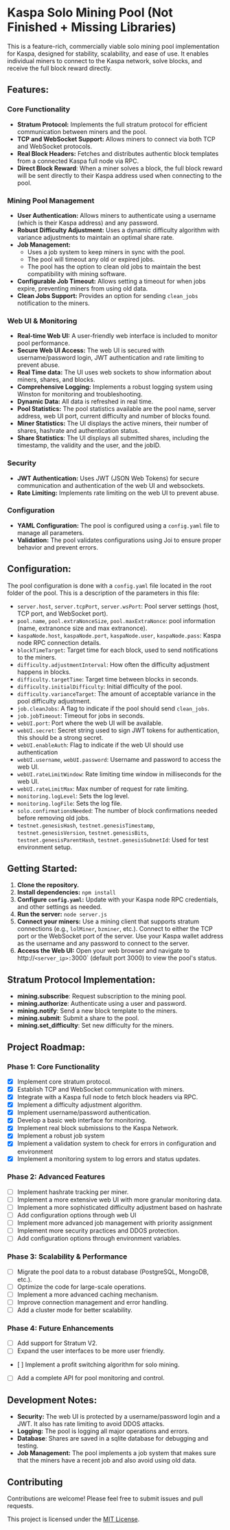 
# Kaspa Solo Mining Pool (Not Finished + Missing Libraries)

This is a feature-rich, commercially viable solo mining pool implementation for Kaspa, designed for stability, scalability, and ease of use. It enables individual miners to connect to the Kaspa network, solve blocks, and receive the full block reward directly.

## Features:

### Core Functionality
*   **Stratum Protocol:** Implements the full stratum protocol for efficient communication between miners and the pool.
*   **TCP and WebSocket Support:** Allows miners to connect via both TCP and WebSocket protocols.
*   **Real Block Headers:** Fetches and distributes authentic block templates from a connected Kaspa full node via RPC.
*  **Direct Block Reward**: When a miner solves a block, the full block reward will be sent directly to their Kaspa address used when connecting to the pool.

### Mining Pool Management
*   **User Authentication:** Allows miners to authenticate using a username (which is their Kaspa address) and any password.
*   **Robust Difficulty Adjustment:** Uses a dynamic difficulty algorithm with variance adjustments to maintain an optimal share rate.
*   **Job Management:**
    *  Uses a job system to keep miners in sync with the pool.
    *  The pool will timeout any old or expired jobs.
    *  The pool has the option to clean old jobs to maintain the best compatibility with mining software.
*   **Configurable Job Timeout:**  Allows setting a timeout for when jobs expire, preventing miners from using old data.
*   **Clean Jobs Support:** Provides an option for sending `clean_jobs` notification to the miners.

### Web UI & Monitoring
*   **Real-time Web UI:** A user-friendly web interface is included to monitor pool performance.
*   **Secure Web UI Access:** The web UI is secured with username/password login, JWT authentication and rate limiting to prevent abuse.
*   **Real Time data:** The UI uses web sockets to show information about miners, shares, and blocks.
*   **Comprehensive Logging:** Implements a robust logging system using Winston for monitoring and troubleshooting.
*   **Dynamic Data:** All data is refreshed in real time.
*  **Pool Statistics:** The pool statistics available are the pool name, server address, web UI port, current difficulty and number of blocks found.
*   **Miner Statistics:** The UI displays the active miners, their number of shares, hashrate and authentication status.
*   **Share Statistics**: The UI displays all submitted shares, including the timestamp, the validity and the user, and the jobID.

### Security
*   **JWT Authentication:** Uses JWT (JSON Web Tokens) for secure communication and authentication of the web UI and websockets.
*   **Rate Limiting:** Implements rate limiting on the web UI to prevent abuse.

### Configuration
*   **YAML Configuration:** The pool is configured using a `config.yaml` file to manage all parameters.
*   **Validation:** The pool validates configurations using Joi to ensure proper behavior and prevent errors.

## Configuration:

The pool configuration is done with a `config.yaml` file located in the root folder of the pool. This is a description of the parameters in this file:

*   `server.host`, `server.tcpPort`, `server.wsPort`: Pool server settings (host, TCP port, and WebSocket port).
*   `pool.name`, `pool.extraNonceSize`, `pool.maxExtraNonce`: pool information (name, extranonce size and max extranonce).
*   `kaspaNode.host`, `kaspaNode.port`, `kaspaNode.user`, `kaspaNode.pass`: Kaspa node RPC connection details.
*   `blockTimeTarget`: Target time for each block, used to send notifications to the miners.
*    `difficulty.adjustmentInterval`: How often the difficulty adjustment happens in blocks.
*   `difficulty.targetTime`: Target time between blocks in seconds.
*   `difficulty.initialDifficulty`: Initial difficulty of the pool.
*   `difficulty.varianceTarget`: The amount of acceptable variance in the pool difficulty adjustment.
*    `job.cleanJobs`: A flag to indicate if the pool should send `clean_jobs`.
*   `job.jobTimeout`: Timeout for jobs in seconds.
*   `webUI.port`: Port where the web UI will be available.
*    `webUI.secret`: Secret string used to sign JWT tokens for authentication, this should be a strong secret.
*   `webUI.enableAuth`: Flag to indicate if the web UI should use authentication
*   `webUI.username`, `webUI.password`: Username and password to access the web UI.
*   `webUI.rateLimitWindow`:  Rate limiting time window in milliseconds for the web UI.
*   `webUI.rateLimitMax`: Max number of request for rate limiting.
 *   `monitoring.logLevel`: Sets the log level.
*   `monitoring.logFile`: Sets the log file.
*  `solo.confirmationsNeeded`: The number of block confirmations needed before removing old jobs.
*   `testnet.genesisHash`, `testnet.genesisTimestamp`, `testnet.genesisVersion`, `testnet.genesisBits`, `testnet.genesisParentHash`, `testnet.genesisSubnetId`: Used for test environment setup.

## Getting Started:

1.  **Clone the repository.**
2.  **Install dependencies:** `npm install`
3.  **Configure `config.yaml`:** Update with your Kaspa node RPC credentials, and other settings as needed.
4.  **Run the server:** `node server.js`
5.  **Connect your miners:** Use a mining client that supports stratum connections (e.g., `lolMiner`, `bzminer`, etc.). Connect to either the TCP port or the WebSocket port of the server. Use your Kaspa wallet address as the username and any password to connect to the server.
6.  **Access the Web UI:** Open your web browser and navigate to http://`<server_ip>:`3000` (default port 3000) to view the pool's status.

## Stratum Protocol Implementation:

*   **mining.subscribe**: Request subscription to the mining pool.
*   **mining.authorize**: Authenticate using a user and password.
*   **mining.notify**: Send a new block template to the miners.
*   **mining.submit**: Submit a share to the pool.
*   **mining.set_difficulty**: Set new difficulty for the miners.

## Project Roadmap:

### Phase 1: Core Functionality
*   [x] Implement core stratum protocol.
*   [x] Establish TCP and WebSocket communication with miners.
*   [x] Integrate with a Kaspa full node to fetch block headers via RPC.
*   [x] Implement a difficulty adjustment algorithm.
*   [x] Implement username/password authentication.
*   [x] Develop a basic web interface for monitoring.
*  [x] Implement real block submissions to the Kaspa Network.
*   [x] Implement a robust job system
*   [x] Implement a validation system to check for errors in configuration and environment
*   [x] Implement a monitoring system to log errors and status updates.

### Phase 2: Advanced Features
*   [ ] Implement hashrate tracking per miner.
*   [ ] Implement a more extensive web UI with more granular monitoring data.
*   [ ] Implement a more sophisticated difficulty adjustment based on hashrate
*   [ ] Add configuration options through web UI
*  [ ] Implement more advanced job management with priority assignment
*  [ ] Implement more security practices and DDOS protection.
*   [ ] Add configuration options through environment variables.

### Phase 3: Scalability & Performance
*   [ ] Migrate the pool data to a robust database (PostgreSQL, MongoDB, etc.).
*   [ ] Optimize the code for large-scale operations.
*   [ ] Implement a more advanced caching mechanism.
*   [ ] Improve connection management and error handling.
*   [ ] Add a cluster mode for better scalability.

### Phase 4: Future Enhancements

*   [ ] Add support for Stratum V2.
*   [ ] Expand the user interfaces to be more user friendly.
*    [ ] Implement a profit switching algorithm for solo mining.
*   [ ] Add a complete API for pool monitoring and control.

## Development Notes:

*   **Security:** The web UI is protected by a username/password login and a JWT. It also has rate limiting to avoid DDOS attacks.
*   **Logging:** The pool is logging all major operations and errors.
*   **Database**: Shares are saved in a sqlite database for debugging and testing.
*   **Job Management:** The pool implements a job system that makes sure that the miners have a recent job and also avoid using old data.

## Contributing

Contributions are welcome! Please feel free to submit issues and pull requests.

This project is licensed under the [MIT License](LICENSE).
